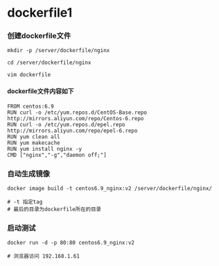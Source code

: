 # dockerfile1

### 创建dockerfile文件

```
mkdir -p /server/dockerfile/nginx

cd /server/dockerfile/nginx

vim dockerfile
```

#### dockerfile文件内容如下

```
FROM centos:6.9
RUN curl -o /etc/yum.repos.d/CentOS-Base.repo http://mirrors.aliyun.com/repo/Centos-6.repo
RUN curl -o /etc/yum.repos.d/epel.repo http://mirrors.aliyun.com/repo/epel-6.repo
RUN yum clean all
RUN yum makecache
RUN yum install nginx -y
CMD ["nginx","-g","daemon off;"]
```



### 自动生成镜像

```
docker image build -t centos6.9_nginx:v2 /server/dockerfile/nginx/

# -t 指定tag
# 最后的目录为dockerfile所在的目录
```



### 启动测试

```
docker run -d -p 80:80 centos6.9_nginx:v2
```

```
# 浏览器访问 192.168.1.61
```
